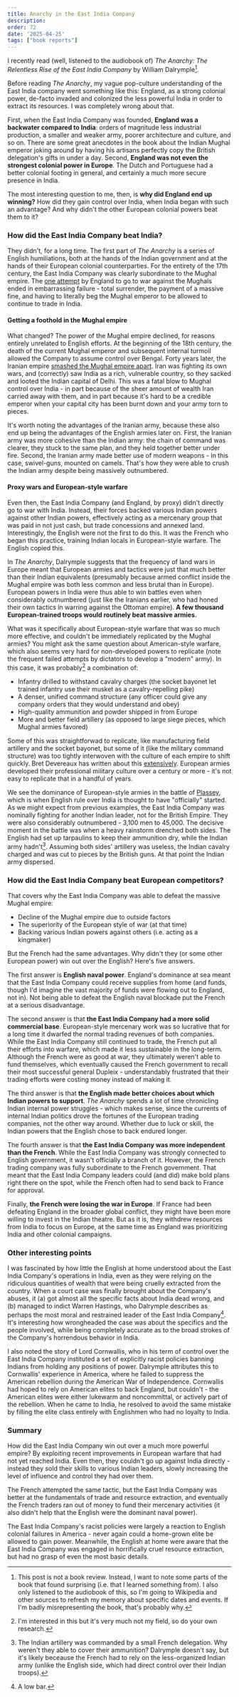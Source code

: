 ```yaml
---
title: Anarchy in the East India Company
description: 
order: 72
date: '2025-04-25'
tags: ["book reports"]
---
```


I recently read (well, listened to the audiobook of) _The Anarchy: The Relentless Rise of the East India Company_ by William Dalrymple[^1].

Before reading _The Anarchy_, my vague pop-culture understanding of the East India company went something like this: England, as a strong colonial power, de-facto invaded and colonized the less powerful India in order to extract its resources. I was completely wrong about that.

First, when the East India Company was founded, **England was a backwater compared to India**: orders of magnitude less industrial production, a smaller and weaker army, poorer architecture and culture, and so on. There are some great anecdotes in the book about the Indian Mughal emperor joking around by having his artisans perfectly copy the British delegation's gifts in under a day. Second, **England was not even the strongest colonial power in Europe**. The Dutch and Portuguese had a better colonial footing in general, and certainly a much more secure presence in India.

The most interesting question to me, then, is **why did England end up winning?** How did they gain control over India, when India began with such an advantage? And why didn't the other European colonial powers beat them to it?

### How did the East India Company beat India?

They didn't, for a long time. The first part of _The Anarchy_ is a series of English humiliations, both at the hands of the Indian government and at the hands of their European colonial counterparties. For the entirety of the 17th century, the East India Company was clearly subordinate to the Mughal empire. The [one attempt](https://en.wikipedia.org/wiki/Anglo-Mughal_war_(1686%E2%80%931690)) by England to go to war against the Mughals ended in embarrassing failure - total surrender, the payment of a massive fine, and having to literally beg the Mughal emperor to be allowed to continue to trade in India.

#### Getting a foothold in the Mughal empire

What changed? The power of the Mughal empire declined, for reasons entirely unrelated to English efforts. At the beginning of the 18th century, the death of the current Mughal emperor and subsequent internal turmoil allowed the Company to assume control over Bengal. Forty years later, the Iranian empire [smashed the Mughal empire apart](https://en.wikipedia.org/wiki/Nader_Shah%27s_invasion_of_India). Iran was fighting its own wars, and (correctly) saw India as a rich, vulnerable country, so they sacked and looted the Indian capital of Delhi. This was a fatal blow to Mughal control over India - in part because of the sheer amount of wealth Iran carried away with them, and in part because it's hard to be a credible emperor when your capital city has been burnt down and your army torn to pieces.

It's worth noting the advantages of the Iranian army, because these also end up being the advantages of the English armies later on. First, the Iranian army was more cohesive than the Indian army: the chain of command was clearer, they stuck to the same plan, and they held together better under fire. Second, the Iranian army made better use of modern weapons - in this case, swivel-guns, mounted on camels. That's how they were able to crush the Indian army despite being massively outnumbered.

#### Proxy wars and European-style warfare

Even then, the East India Company (and England, by proxy) didn't directly go to war with India. Instead, their forces backed various Indian powers against other Indian powers, effectively acting as a mercenary group that was paid in not just cash, but trade concessions and annexed land. Interestingly, the English were not the first to do this. It was the French who began this practice, training Indian locals in European-style warfare. The English copied this.

In _The Anarchy_, Dalrymple suggests that the frequency of land wars in Europe meant that European armies and tactics were just that much better than their Indian equivalents (presumably because armed conflict inside the Mughal empire was both less common and less brutal than in Europe). European powers in India were thus able to win battles even when considerably outnumbered (just like the Iranians earlier, who had honed their own tactics in warring against the Ottoman empire). **A few thousand European-trained troops would routinely beat massive armies.**

What was it specifically about European-style warfare that was so much more effective, and couldn't be immediately replicated by the Mughal armies? You might ask the same question about American-style warfare, which also seems very hard for non-developed powers to replicate (note the frequent failed attempts by dictators to develop a "modern" army). In this case, it was probably[^2] a combination of:

- Infantry drilled to withstand cavalry charges (the socket bayonet let trained infantry use their musket as a cavalry-repelling pike)
- A denser, unified command structure (any officer could give any company orders that they would understand and obey)
- High-quality ammunition and powder shipped in from Europe
- More and better field artillery (as opposed to large siege pieces, which Mughal armies favored)

Some of this was straightforwad to replicate, like manufacturing field artillery and the socket bayonet, but some of it (like the military command structure) was too tightly interwoven with the culture of each empire to shift quickly. Bret Devereaux has written about this [extensively](https://acoup.blog/2021/02/12/collections-the-universal-warrior-part-iib-a-soldiers-lot/). European armies developed their professional military culture over a century or more - it's not easy to replicate that in a handful of years.

We see the dominance of European-style armies in the battle of [Plassey](https://en.wikipedia.org/wiki/Battle_of_Plassey), which is when English rule over India is thought to have "officially" started. As we might expect from previous examples, the East India Company was nominally fighting for another Indian leader, not for the British Empire. They were also considerably outnumbered - 3,100 men to 45,000. The decisive moment in the battle was when a heavy rainstorm drenched both sides. The English had set up tarpaulins to keep their ammunition dry, while the Indian army hadn't[^3]. Assuming both sides' artillery was useless, the Indian cavalry charged and was cut to pieces by the British guns. At that point the Indian army dispersed.

### How did the East India Company beat European competitors?

That covers why the East India Company was able to defeat the massive Mughal empire:

* Decline of the Mughal empire due to outside factors
* The superiority of the European style of war (at that time)
* Backing various Indian powers against others (i.e. acting as a kingmaker)

But the French had the same advantages. Why didn't they (or some other European power) win out over the English? Here's five answers.

The first answer is **English naval power**. England's dominance at sea meant that the East India Company could receive supplies from home (and funds, though I'd imagine the vast majority of funds were flowing out to England, not in). Not being able to defeat the English naval blockade put the French at a serious disadvantage.

The second answer is that **the East India Company had a more solid commercial base**. European-style mercenary work was so lucrative that for a long time it dwarfed the normal trading revenues of both companies. While the East India Company still continued to trade, the French put all their efforts into warfare, which made it less sustainable in the long-term. Although the French were as good at war, they ultimately weren't able to fund themselves, which eventually caused the French government to recall their most successful general Dupleix - understandably frustrated that their trading efforts were costing money instead of making it.

The third answer is that **the English made better choices about which Indian powers to support**. _The Anarchy_ spends a lot of time chronicling Indian internal power struggles - which makes sense, since the currents of internal Indian politics drove the fortunes of the European trading companies, not the other way around. Whether due to luck or skill, the Indian powers that the English chose to back endured longer.

The fourth answer is that **the East India Company was more independent than the French**. While the East India Company was strongly connected to English government, it wasn't officially a branch of it. However, the French trading company was fully subordinate to the French government. That meant that the East India Company leaders could (and did) make bold plans right there on the spot, while the French often had to send back to France for approval.

Finally, **the French were losing the war in Europe**. If France had been defeating England in the broader global conflict, they might have been more willing to invest in the Indian theatre. But as it is, they withdrew resources from India to focus on Europe, at the same time as England was prioritizing India and other colonial campaigns.

### Other interesting points

I was fascinated by how little the English at home understood about the East India Company's operations in India, even as they were relying on the ridiculous quantities of wealth that were being cruelly extracted from the country. When a court case was finally brought about the Company's abuses, it (a) got almost all the specific facts about India dead wrong, and (b) managed to indict Warren Hastings, who Dalrymple describes as perhaps the most moral and restrained leader of the East India Company[^4]. It's interesting how wrongheaded the case was about the specifics and the people involved, while being completely accurate as to the broad strokes of the Company's horrendous behavior in India.

I also noted the story of Lord Cornwallis, who in his term of control over the East India Company instituted a set of explicitly racist policies banning Indians from holding any positions of power. Dalrymple attributes this to Cornwallis' experience in America, where he failed to suppress the American rebellion during the American War of Independence. Cornwallis had hoped to rely on American elites to back England, but couldn't - the American elites were either lukewarm and noncommittal, or actively part of the rebellion. When he came to India, he resolved to avoid the same mistake by filling the elite class entirely with Englishmen who had no loyalty to India.

### Summary

How did the East India Company win out over a much more powerful empire? By exploiting recent improvements in European warfare that had not yet reached India. Even then, they couldn't go up against India directly - instead they sold their skills to various Indian leaders, slowly increasing the level of influence and control they had over them.

The French attempted the same tactic, but the East India Company was better at the fundamentals of trade and resource extraction, and eventually the French traders ran out of money to fund their mercenary activities (it also didn't help that the English were the dominant naval power).

The East India Company's racist policies were largely a reaction to English colonial failures in America - never again could a home-grown elite be allowed to gain power. Meanwhile, the English at home were aware that the East India Company was engaged in horrifically cruel resource extraction, but had no grasp of even the most basic details.


[^1]: This post is not a book review. Instead, I want to note some parts of the book that found surprising (i.e. that I learned something from). I also only listened to the audiobook of this, so I'm going to Wikipedia and other sources to refresh my memory about specific dates and events. If I'm badly misrepresenting the book, that's probably why.

[^2]: I'm interested in this but it's very much not my field, so do your own research.

[^3]: The Indian artillery was commanded by a small French delegation. Why weren't they able to cover their ammunition? Dalrymple doesn't say, but it's likely beceause the French had to rely on the less-organized Indian army (unlike the English side, which had direct control over their Indian troops).

[^4]: A low bar.